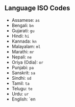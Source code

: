 ## Language ISO Codes

- Assamese: `as`
- Bengali: `bn`
- Gujarati: `gu`
- Hindi: `hi`
- Kannada: `kn`
- Malayalam: `ml`
- Marathi: `mr`
- Nepali: `ne`
- Oriya (Odia): `or`
- Punjabi: `pa`
- Sanskrit: `sa`
- Sindhi: `sd`
- Tamil: `ta`
- Telugu: `te`
- Urdu: `ur`
- English: `en
